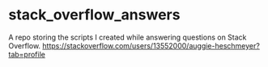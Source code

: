 # stack_overflow_answers
A repo storing the scripts I created while answering questions on Stack Overflow.
https://stackoverflow.com/users/13552000/auggie-heschmeyer?tab=profile
